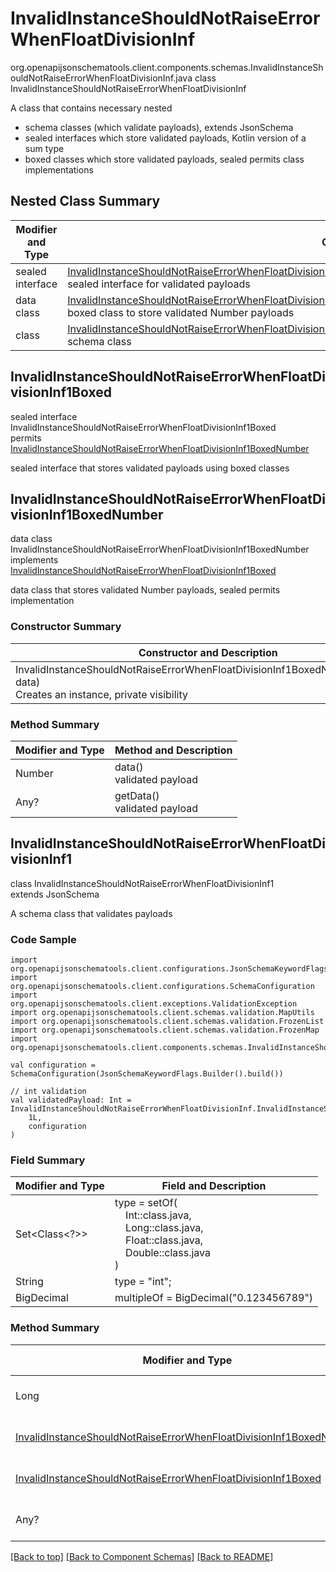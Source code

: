 # InvalidInstanceShouldNotRaiseErrorWhenFloatDivisionInf
org.openapijsonschematools.client.components.schemas.InvalidInstanceShouldNotRaiseErrorWhenFloatDivisionInf.java
class InvalidInstanceShouldNotRaiseErrorWhenFloatDivisionInf<br>

A class that contains necessary nested
- schema classes (which validate payloads), extends JsonSchema
- sealed interfaces which store validated payloads, Kotlin version of a sum type
- boxed classes which store validated payloads, sealed permits class implementations

## Nested Class Summary
| Modifier and Type | Class and Description |
| ----------------- | ---------------------- |
| sealed interface | [InvalidInstanceShouldNotRaiseErrorWhenFloatDivisionInf.InvalidInstanceShouldNotRaiseErrorWhenFloatDivisionInf1Boxed](#invalidinstanceshouldnotraiseerrorwhenfloatdivisioninf1boxed)<br> sealed interface for validated payloads |
| data class | [InvalidInstanceShouldNotRaiseErrorWhenFloatDivisionInf.InvalidInstanceShouldNotRaiseErrorWhenFloatDivisionInf1BoxedNumber](#invalidinstanceshouldnotraiseerrorwhenfloatdivisioninf1boxednumber)<br> boxed class to store validated Number payloads |
| class | [InvalidInstanceShouldNotRaiseErrorWhenFloatDivisionInf.InvalidInstanceShouldNotRaiseErrorWhenFloatDivisionInf1](#invalidinstanceshouldnotraiseerrorwhenfloatdivisioninf1)<br> schema class |

## InvalidInstanceShouldNotRaiseErrorWhenFloatDivisionInf1Boxed
sealed interface InvalidInstanceShouldNotRaiseErrorWhenFloatDivisionInf1Boxed<br>
permits<br>
[InvalidInstanceShouldNotRaiseErrorWhenFloatDivisionInf1BoxedNumber](#invalidinstanceshouldnotraiseerrorwhenfloatdivisioninf1boxednumber)

sealed interface that stores validated payloads using boxed classes

## InvalidInstanceShouldNotRaiseErrorWhenFloatDivisionInf1BoxedNumber
data class InvalidInstanceShouldNotRaiseErrorWhenFloatDivisionInf1BoxedNumber<br>
implements [InvalidInstanceShouldNotRaiseErrorWhenFloatDivisionInf1Boxed](#invalidinstanceshouldnotraiseerrorwhenfloatdivisioninf1boxed)

data class that stores validated Number payloads, sealed permits implementation

### Constructor Summary
| Constructor and Description |
| --------------------------- |
| InvalidInstanceShouldNotRaiseErrorWhenFloatDivisionInf1BoxedNumber(Number data)<br>Creates an instance, private visibility |

### Method Summary
| Modifier and Type | Method and Description |
| ----------------- | ---------------------- |
| Number | data()<br>validated payload |
| Any? | getData()<br>validated payload |

## InvalidInstanceShouldNotRaiseErrorWhenFloatDivisionInf1
class InvalidInstanceShouldNotRaiseErrorWhenFloatDivisionInf1<br>
extends JsonSchema

A schema class that validates payloads

### Code Sample
```
import org.openapijsonschematools.client.configurations.JsonSchemaKeywordFlags
import org.openapijsonschematools.client.configurations.SchemaConfiguration
import org.openapijsonschematools.client.exceptions.ValidationException
import org.openapijsonschematools.client.schemas.validation.MapUtils
import org.openapijsonschematools.client.schemas.validation.FrozenList
import org.openapijsonschematools.client.schemas.validation.FrozenMap
import org.openapijsonschematools.client.components.schemas.InvalidInstanceShouldNotRaiseErrorWhenFloatDivisionInf

val configuration = SchemaConfiguration(JsonSchemaKeywordFlags.Builder().build())

// int validation
val validatedPayload: Int = InvalidInstanceShouldNotRaiseErrorWhenFloatDivisionInf.InvalidInstanceShouldNotRaiseErrorWhenFloatDivisionInf1.validate(
    1L,
    configuration
)
```

### Field Summary
| Modifier and Type | Field and Description |
| ----------------- | ---------------------- |
| Set<Class<?>> | type = setOf(<br/>&nbsp;&nbsp;&nbsp;&nbsp;Int::class.java,<br/>&nbsp;&nbsp;&nbsp;&nbsp;Long::class.java,<br/>&nbsp;&nbsp;&nbsp;&nbsp;Float::class.java,<br/>&nbsp;&nbsp;&nbsp;&nbsp;Double::class.java<br/>)<br/> |
| String | type = "int"; |
| BigDecimal | multipleOf = BigDecimal("0.123456789") |

### Method Summary
| Modifier and Type | Method and Description |
| ----------------- | ---------------------- |
| Long | validate(arg: Long, configuration: SchemaConfiguration) |
| [InvalidInstanceShouldNotRaiseErrorWhenFloatDivisionInf1BoxedNumber](#invalidinstanceshouldnotraiseerrorwhenfloatdivisioninf1boxednumber) | validateAndBox(Number, configuration: SchemaConfiguration) |
| [InvalidInstanceShouldNotRaiseErrorWhenFloatDivisionInf1Boxed](#invalidinstanceshouldnotraiseerrorwhenfloatdivisioninf1boxed) | validateAndBox(Any?, configuration: SchemaConfiguration) |
| Any? | validate(arg: Any?, configuration: SchemaConfiguration) |

[[Back to top]](#top) [[Back to Component Schemas]](../../../README.md#Component-Schemas) [[Back to README]](../../../README.md)
